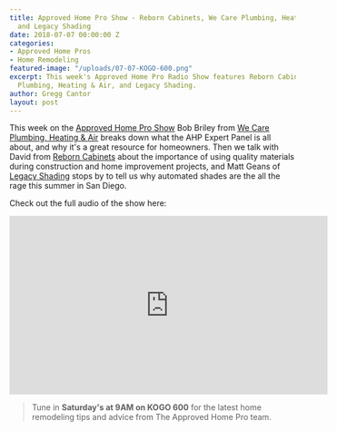 ```yaml
---
title: Approved Home Pro Show - Reborn Cabinets, We Care Plumbing, Heating & Air,
  and Legacy Shading
date: 2018-07-07 00:00:00 Z
categories:
- Approved Home Pros
- Home Remodeling
featured-image: "/uploads/07-07-KOGO-600.png"
excerpt: This week's Approved Home Pro Radio Show features Reborn Cabinets, We Care
  Plumbing, Heating & Air, and Legacy Shading.
author: Gregg Cantor
layout: post
---
```


This week on the [Approved Home Pro Show](https://www.sandiegoapprovedhomepros.com/blog/the-approved-home-pro-radio-show-reborn-cabinets-we-care-plumbing-heating-air-and-legacy-shading/) Bob Briley from [We Care Plumbing, Heating & Air](https://www.wecareteam.com/) breaks down what the AHP Expert Panel is all about, and why it's a great resource for homeowners. Then we talk with David from [Reborn Cabinets](https://www.reborncabinets.com/) about the importance of using quality materials during construction and home improvement projects, and Matt Geans of [Legacy Shading](http://www.legacyshading.com/) stops by to tell us why automated shades are the all the rage this summer in San Diego.

Check out the full audio of the show here:

<div class="flex-video">
  <iframe width="560" height="315" src="https://www.youtube.com/embed/zQ3OoET22LY?rel=0&amp;showinfo=0" frameborder="0" allow="autoplay; encrypted-media" allowfullscreen></iframe>
</div>

> Tune in **Saturday's at 9AM on KOGO 600** for the latest home remodeling tips and advice from The Approved Home Pro team.
